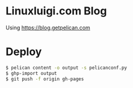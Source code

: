 # Linuxluigi.com Blog

Using https://blog.getpelican.com

# Deploy

````bash
$ pelican content -o output -s pelicanconf.py
$ ghp-import output
$ git push -f origin gh-pages
````
